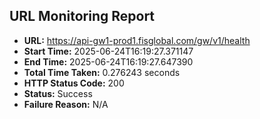 ## URL Monitoring Report

- **URL:** https://api-gw1-prod1.fisglobal.com/gw/v1/health
- **Start Time:** 2025-06-24T16:19:27.371147
- **End Time:** 2025-06-24T16:19:27.647390
- **Total Time Taken:** 0.276243 seconds
- **HTTP Status Code:** 200
- **Status:** Success
- **Failure Reason:** N/A
